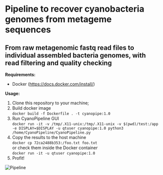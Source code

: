 # Pipeline to recover cyanobacteria genomes from metageme sequences
## From raw metagenomic fastq read files to individual assembled bacteria genomes, with read filtering and quality checking

**Requirements:**
- Docker (https://docs.docker.com/install/)

**Usage:**

1. Clone this repository to your machine;
2. Build docker image \
```docker build -f Dockerfile . -t cyanopipe:1.0```
3. Run CyanoPipeline GUI \
```docker run -it -v /tmp/.X11-unix:/tmp/.X11-unix -v $(pwd)/test:/app -e DISPLAY=$DISPLAY -u qtuser cyanopipe:1.0 python3 /home/CyanoPipeline/CyanoPipeline.py ```
4. Copy the results to the host machine \
```docker cp 72ca2488b353:/foo.txt foo.txt``` \
or check them inside the Docker container \
```docker run -it -u qtuser cyanopipe:1.0```
4. Profit!

![Pipeline](/resources/pipeline_flow.png?raw=true "CyanoPipe")
